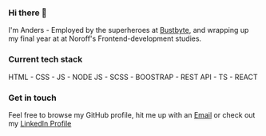 ### Hi there 👋

I'm Anders - Employed by the superheroes at [Bustbyte](https://bustbyte.no/), and wrapping up my final year at at Noroff's Frontend-development studies.


### Current tech stack

HTML - CSS - JS - NODE JS - SCSS - BOOSTRAP - REST API - TS - REACT


### Get in touch

Feel free to browse my GitHub profile, hit me up with an [Email](mailto:anders@bustbyte.no) or check out my [LinkedIn Profile](https://www.linkedin.com/in/anders-styve-b2378314b/)
